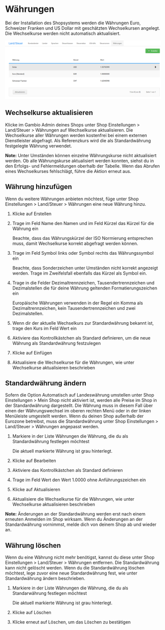 # Währungen 

Bei der Installation des Shopsystems werden die Währungen Euro, Schweizer Franken und US Dollar mit geschätzten Wechselkursen angelegt. Die Wechselkurse werden nicht automatisch aktualisiert.

![](Bilder/Abb059_UebersichtUeberDieWaehrungen.PNG "Übersicht über die Währungen")

## Wechselkurse aktualisieren 

Klicke im Gambio Admin deines Shops unter Shop Einstellungen \> Land/Steuer \> Währungen auf Wechselkurse aktualisieren. Die Wechselkurse aller Währungen werden kostenfrei bei einem externen Dienstleister abgefragt. Als Referenzkurs wird die als Standardwährung festgelegte Währung verwendet.

**Note:** Unter Umständen können einzelne Währungskurse nicht aktualisiert werden. Ob alle Währungskurse aktualisiert werden konnten, siehst du in den Erfolgs- und Fehlermeldungen oberhalb der Tabelle. Wenn das Abrufen eines Wechselkurses fehlschlägt, führe die Aktion erneut aus.

## Währung hinzufügen 

Wenn du weitere Währungen anbieten möchtest, füge unter Shop Einstellungen \> Land/Steuer \> Währungen eine neue Währung hinzu.

1.  Klicke auf Erstellen
2.  Trage im Feld Name den Namen und im Feld Kürzel das Kürzel für die Währung ein

    Beachte, dass das Währungskürzel der ISO Normierung entsprechen muss, damit Wechselkurse korrekt abgefragt werden können.

3.  Trage im Feld Symbol links oder Symbol rechts das Währungssymbol ein

    Beachte, dass Sonderzeichen unter Umständen nicht korrekt angezeigt werden. Trage im Zweifelsfall ebenfalls das Kürzel als Symbol ein.

4.  Trage in die Felder Dezimaltrennzeichen, Tausendertrennzeichen und Dezimalstellen die für deine Währung geltenden Formatierungszeichen ein

    Europäische Währungen verwenden in der Regel ein Komma als Dezimaltrennzeichen, kein Tausendertrennzeichen und zwei Dezimalstellen.

5.  Wenn dir der aktuelle Wechselkurs zur Standardwährung bekannt ist, trage den Kurs im Feld Wert ein
6.  Aktiviere das Kontrollkästchen als Standard definieren, um die neue Währung als Standardwährung festzulegen
7.  Klicke auf Einfügen
8.  Aktualisiere die Wechselkurse für die Währungen, wie unter Wechselkurse aktualisieren beschrieben

## Standardwährung ändern 

Sofern die Option Automatisch auf Landeswährung umstellen unter Shop Einstellungen \> Mein Shop nicht aktiviert ist, werden alle Preise im Shop in der Standardwährung dargestellt. Die Währung muss in diesem Fall über einen der Währungswechsel im oberen rechten Menü oder in der linken Menüleiste umgestellt werden. Wenn du deinen Shop außerhalb der Eurozone betreibst, muss die Standardwährung unter Shop Einstellungen \> Land/Steuer \> Währungen angepasst werden.

1.  Markiere in der Liste Währungen die Währung, die du als Standardwährung festlegen möchtest

    Die aktuell markierte Währung ist grau hinterlegt.

2.  Klicke auf Bearbeiten
3.  Aktiviere das Kontrollkästchen als Standard definieren
4.  Trage im Feld Wert den Wert 1.0000 ohne Anführungszeichen ein
5.  Klicke auf Aktualisieren
6.  Aktualisiere die Wechselkurse für die Währungen, wie unter Wechselkurse aktualisieren beschrieben

**Note:** Änderungen an der Standardwährung werden erst nach einem erneuten Anmelden im Shop wirksam. Wenn du Änderungen an der Standardwährung vornimmst, melde dich von deinem Shop ab und wieder an.

## Währung löschen 

Wenn du eine Währung nicht mehr benötigst, kannst du diese unter Shop Einstellungen \> Land/Steuer \> Währungen entfernen. Die Standardwährung kann nicht gelöscht werden. Wenn du die Standardwährung löschen möchtest, lege zuvor eine neue Standardwährung fest, wie unter Standardwährung ändern beschrieben.

1.  Markiere in der Liste Währungen die Währung, die du als Standarwährung festlegen möchtest

    Die aktuell markierte Währung ist grau hinterlegt.

2.  Klicke auf Löschen
3.  Klicke erneut auf Löschen, um das Löschen zu bestätigen



